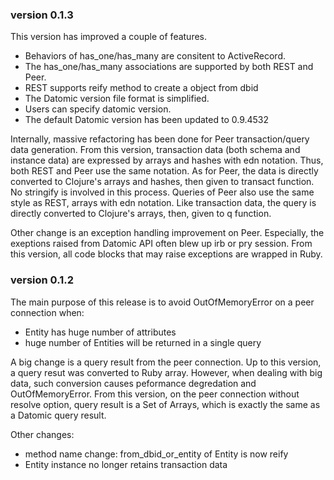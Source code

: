 ### version 0.1.3

This version has improved a couple of features.

- Behaviors of has_one/has_many are consitent to ActiveRecord.
- The has_one/has_many associations are supported by both REST and Peer.
- REST supports reify method to create a object from dbid
- The Datomic version file format is simplified.
- Users can specify datomic version.
- The default Datomic version has been updated to 0.9.4532

Internally, massive refactoring has been done for Peer transaction/query
data generation.
From this version, transaction data (both schema and instance data) are
expressed by arrays and hashes with edn notation.
Thus, both REST and Peer use the same notation.
As for Peer, the data is directly converted to Clojure's arrays and
hashes, then given to transact function.
No stringify is involved in this process.
Queries of Peer also use the same style as REST, arrays with edn notation.
Like transaction data, the query is directly converted to Clojure's
arrays, then, given to q function.

Other change is an exception handling improvement on Peer.
Especially, the exeptions raised from Datomic API often blew up irb or pry session.
From this version, all code blocks that may raise exceptions are wrapped
in Ruby.


### version 0.1.2

The main purpose of this release is to avoid OutOfMemoryError on a peer
connection when:
- Entity has huge number of attributes
- huge number of Entities will be returned in a single query

A big change is a query result from the peer connection. Up to this
version, a query resut was converted to Ruby array. However, when
dealing with big data, such conversion causes peformance
degredation and OutOfMemoryError. From this version, on the peer
connection without resolve option, query result is a Set of
Arrays, which is exactly the same as a Datomic query result.

Other changes:
- method name change: from_dbid_or_entity of Entity is now reify
- Entity instance no longer retains transaction data

